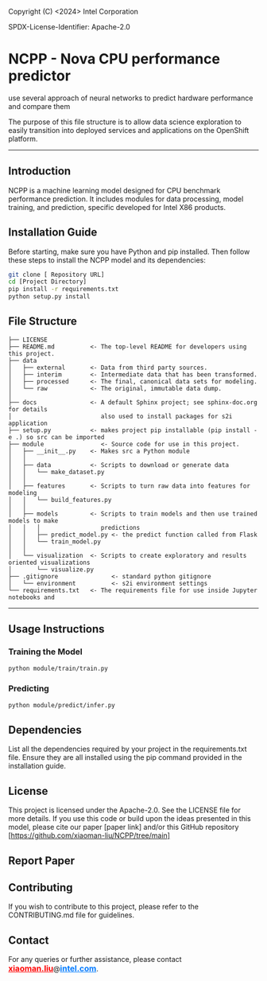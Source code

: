 Copyright (C) <2024> Intel Corporation

SPDX-License-Identifier: Apache-2.0

NCPP - Nova CPU performance predictor
==============================

use several approach of neural networks to predict hardware performance and compare them

The purpose of this file structure is to allow data science exploration to easily transition into deployed services and applications on the OpenShift platform.

------------

## Introduction
NCPP is a machine learning model designed for CPU benchmark performance prediction. It includes modules for data processing, model training, and prediction, specific developed for Intel X86 products.

## Installation Guide

Before starting, make sure you have Python and pip installed. Then follow these steps to install the NCPP model and its dependencies:

```bash
git clone [ Repository URL]
cd [Project Directory]
pip install -r requirements.txt
python setup.py install
```

## File Structure



    ├── LICENSE
    ├── README.md          <- The top-level README for developers using this project.
    ├── data
    │   ├── external       <- Data from third party sources.
    │   ├── interim        <- Intermediate data that has been transformed.
    │   ├── processed      <- The final, canonical data sets for modeling.
    │   └── raw            <- The original, immutable data dump.
    │
    ├── docs               <- A default Sphinx project; see sphinx-doc.org for details
    │                         also used to install packages for s2i application
    ├── setup.py           <- makes project pip installable (pip install -e .) so src can be imported
    ├── module                <- Source code for use in this project.
    │   ├── __init__.py    <- Makes src a Python module
    │   │
    │   ├── data           <- Scripts to download or generate data
    │   │   └── make_dataset.py
    │   │
    │   ├── features       <- Scripts to turn raw data into features for modeling
    │   │   └── build_features.py
    │   │
    │   ├── models         <- Scripts to train models and then use trained models to make
    │   │   │                 predictions
    │   │   ├── predict_model.py <- the predict function called from Flask
    │   │   └── train_model.py
    │   │
    │   └── visualization  <- Scripts to create exploratory and results oriented visualizations
    │       └── visualize.py
    ├── .gitignore               <- standard python gitignore
    │   └── environment          <- s2i environment settings
    └── requirements.txt   <- The requirements file for use inside Jupyter notebooks and 

--------


## Usage Instructions
### Training the Model
```bash
python module/train/train.py
```
### Predicting
```bash
python module/predict/infer.py
```
## Dependencies
List all the dependencies required by your project in the requirements.txt file. Ensure they are all installed using the pip command provided in the installation guide.

## License
This project is licensed under the Apache-2.0. See the LICENSE file for more details.  If you use this code or build upon the ideas presented in this model, please cite our paper [paper link] and/or this GitHub repository [https://github.com/xiaoman-liu/NCPP/tree/main]
## Report Paper

## Contributing
If you wish to contribute to this project, please refer to the CONTRIBUTING.md file for guidelines.

## Contact

For any queries or further assistance, please contact <span style="font-size: 16px; font-weight: bold; color: #FF0000; text-decoration: underline;">xiaoman.liu</span>@<span style="font-size: 16px; font-weight: bold; color: #007bff; text-decoration: underline;">intel.com</span>.
